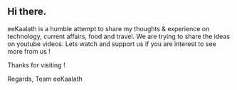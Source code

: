 ## Hi there. 

eeKaalath is a humble attempt to share my thoughts & experience on technology, current affairs, food and travel.  We are trying to share the ideas on youtube videos. 
Lets watch and support us if you are interest to see more from us !

Thanks for visiting !

Regards, 
Team eeKaalath 

<!--
**eekaalath/eekaalath** is a ✨ _special_ ✨ repository because its `README.md` (this file) appears on your GitHub profile.

Here are some ideas to get you started:

- 🔭 I’m currently working on ...
- 🌱 I’m currently learning ...
- 👯 I’m looking to collaborate on ...
- 🤔 I’m looking for help with ...
- 💬 Ask me about ...
- 📫 How to reach me: ...
- 😄 Pronouns: ...
- ⚡ Fun fact: ...
-->
